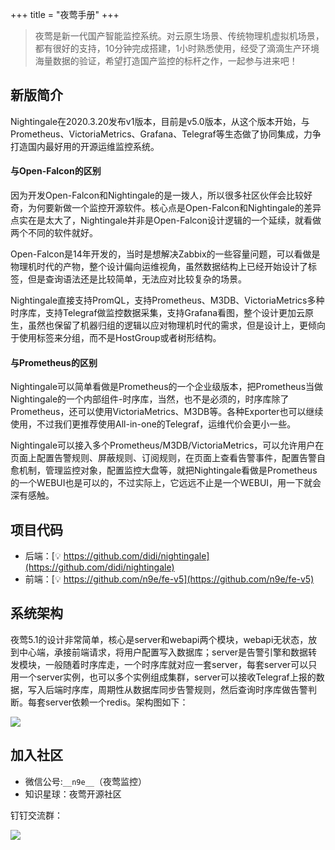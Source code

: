+++
title = "夜莺手册"
+++


> 夜莺是新一代国产智能监控系统。对云原生场景、传统物理机虚拟机场景，都有很好的支持，10分钟完成搭建，1小时熟悉使用，经受了滴滴生产环境海量数据的验证，希望打造国产监控的标杆之作，一起参与进来吧！

## 新版简介

Nightingale在2020.3.20发布v1版本，目前是v5.0版本，从这个版本开始，与Prometheus、VictoriaMetrics、Grafana、Telegraf等生态做了协同集成，力争打造国内最好用的开源运维监控系统。

#### 与Open-Falcon的区别

因为开发Open-Falcon和Nightingale的是一拨人，所以很多社区伙伴会比较好奇，为何要新做一个监控开源软件。核心点是Open-Falcon和Nightingale的差异点实在是太大了，Nightingale并非是Open-Falcon设计逻辑的一个延续，就看做两个不同的软件就好。

Open-Falcon是14年开发的，当时是想解决Zabbix的一些容量问题，可以看做是物理机时代的产物，整个设计偏向运维视角，虽然数据结构上已经开始设计了标签，但是查询语法还是比较简单，无法应对比较复杂的场景。

Nightingale直接支持PromQL，支持Prometheus、M3DB、VictoriaMetrics多种时序库，支持Telegraf做监控数据采集，支持Grafana看图，整个设计更加云原生，虽然也保留了机器归组的逻辑以应对物理机时代的需求，但是设计上，更倾向于使用标签来分组，而不是HostGroup或者树形结构。

#### 与Prometheus的区别

Nightingale可以简单看做是Prometheus的一个企业级版本，把Prometheus当做Nightingale的一个内部组件-时序库，当然，也不是必须的，时序库除了Prometheus，还可以使用VictoriaMetrics、M3DB等。各种Exporter也可以继续使用，不过我们更推荐使用All-in-one的Telegraf，运维代价会更小一些。

Nightingale可以接入多个Prometheus/M3DB/VictoriaMetrics，可以允许用户在页面上配置告警规则、屏蔽规则、订阅规则，在页面上查看告警事件，配置告警自愈机制，管理监控对象，配置监控大盘等，就把Nightingale看做是Prometheus的一个WEBUI也是可以的，不过实际上，它远远不止是一个WEBUI，用一下就会深有感触。

## 项目代码

- 后端：[💡 https://github.com/didi/nightingale](https://github.com/didi/nightingale)
- 前端：[💡 https://github.com/n9e/fe-v5](https://github.com/n9e/fe-v5)

## 系统架构

夜莺5.1的设计非常简单，核心是server和webapi两个模块，webapi无状态，放到中心端，承接前端请求，将用户配置写入数据库；server是告警引擎和数据转发模块，一般随着时序库走，一个时序库就对应一套server，每套server可以只用一个server实例，也可以多个实例组成集群，server可以接收Telegraf上报的数据，写入后端时序库，周期性从数据库同步告警规则，然后查询时序库做告警判断。每套server依赖一个redis。架构图如下：

![](/n9e-arch-server.png)

## 加入社区

- 微信公号:`__n9e__`（夜莺监控）
- 知识星球：夜莺开源社区

钉钉交流群：

![](/dingtalk.png?width=350)
